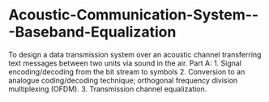 # Acoustic-Communication-System---Baseband-Equalization
To design a data transmission system over an acoustic channel transferring text messages between two units via sound in the air. Part A: 1. Signal encoding/decoding from the bit stream to symbols 2. Conversion to an analogue coding/decoding technique; orthogonal frequency division multiplexing (OFDM). 3. Transmission channel equalization.
